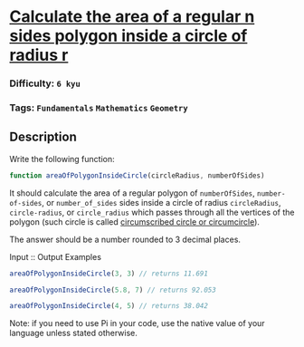 # [Calculate the area of a regular n sides polygon inside a circle of radius r](https://www.codewars.com/kata/5a58ca28e626c55ae000018a)

### Difficulty: `6 kyu`

### Tags: `Fundamentals` `Mathematics` `Geometry`

## Description

Write the following function:

```js
function areaOfPolygonInsideCircle(circleRadius, numberOfSides)
```

It should calculate the area of a regular polygon of `numberOfSides`, `number-of-sides`, or `number_of_sides` sides inside a circle of radius `circleRadius`, `circle-radius`, or `circle_radius` which passes through all the vertices of the polygon (such circle is called [circumscribed circle or circumcircle](https://en.wikipedia.org/wiki/Circumscribed_circle)).

The answer should be a number rounded to 3 decimal places.

Input :: Output Examples

```js
areaOfPolygonInsideCircle(3, 3) // returns 11.691

areaOfPolygonInsideCircle(5.8, 7) // returns 92.053

areaOfPolygonInsideCircle(4, 5) // returns 38.042
```

Note: if you need to use Pi in your code, use the native value of your language unless stated otherwise.